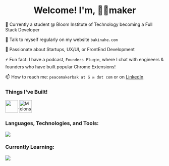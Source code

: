 <h1 align="center">Welcome! I'm, ✌🏿maker </h1>




🔭 Currently a student @ Bloom Institute of Technology becoming a Full Stack Developer 

📝 Talk to myself regularly on my website `bakinahe.com`

💬 Passionate about Startups, UX/UI, or FrontEnd Development

⚡ Fun fact: I have a podcast, `Founders Plugin`, where I chat with engineers & founders who have built popular Chrome Extensions!

📫 How to reach me: `peacemakerbak at G ✉️ dot com` or on <a href="https://linkedin.com/in/peacemakerbak" target="_blank">LinkedIn</a></p>


<h3 align="left"> Things I've Built!</h3>

  <a href="https://newseat.journey.io/p/NewSeatProduct" target="_blank">
    <img align="center" src="https://i.ibb.co/mt0xc33/NS.png"  height="40" width="40" />
  </a>
  <a href="https://trymelons.com" target="_blank">
    <img align="center" src="https://i.ibb.co/tPqzPxb/melonslogo.png" alt="Melons" height="40" width="40" /> 
  </a>
</p>

<h3 align="left">
  <b>Languages, Technologies, and Tools:</b>
</h3>
<p align="left">
  <a href="https://skillicons.dev">
    <img src="https://skillicons.dev/icons?i=js,html,css,react,figma,nodejs" />
  </a>
</p>

<h3 align="left">
  <b>Currently Learning:</b>
</h3>
<p align="left">
  <a href="https://skillicons.dev">
    <img src="https://skillicons.dev/icons?i=py,ts,express,redux,firebase,nextjs,mongodb" />
  </a>
</p>


<!---
peacemakerbak/peacemakerbak is a ✨ special ✨ repository because its `README.md` (this file) appears on your GitHub profile.
You can click the Preview link to take a look at your changes.
--->
